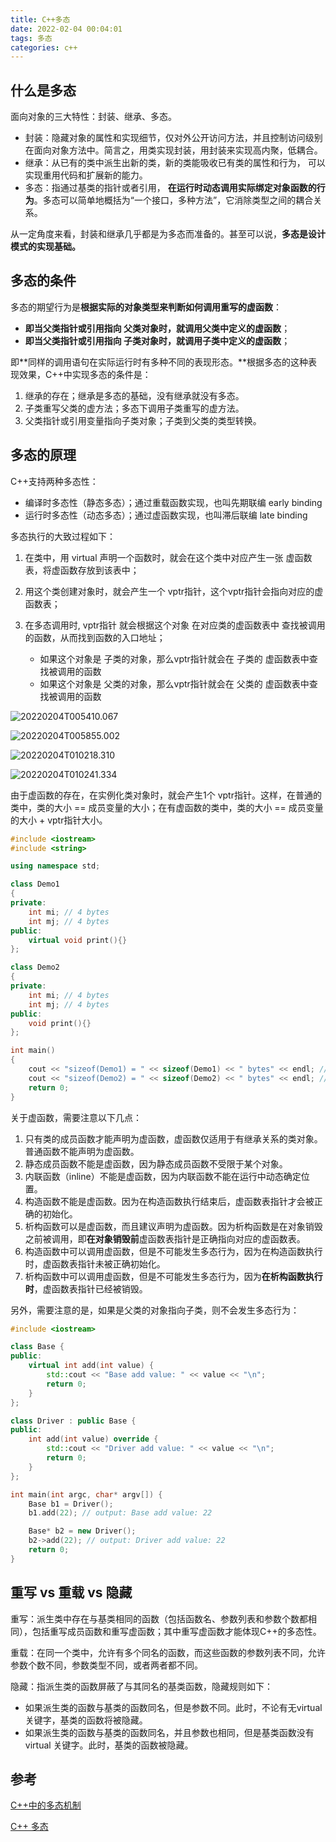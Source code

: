 ```yaml
---
title: C++多态
date: 2022-02-04 00:04:01
tags: 多态
categories: c++
---
```

## 什么是多态

面向对象的三大特性：封装、继承、多态。

* 封装：隐藏对象的属性和实现细节，仅对外公开访问方法，并且控制访问级别在面向对象方法中。简言之，用类实现封装，用封装来实现高内聚，低耦合。
* 继承：从已有的类中派生出新的类，新的类能吸收已有类的属性和行为， 可以实现重用代码和扩展新的能力。
* 多态：指通过基类的指针或者引用， **在运行时动态调用实际绑定对象函数的行为**。多态可以简单地概括为“一个接口，多种方法”，它消除类型之间的耦合关系。

从一定角度来看，封装和继承几乎都是为多态而准备的。甚至可以说，**多态是设计模式的实现基础。**
<!--more-->
## 多态的条件

多态的期望行为是**根据实际的对象类型来判断如何调用重写的虚函数**：

* **即当父类指针或引用指向 父类对象时，就调用父类中定义的虚函数**；
* **即当父类指针或引用指向 子类对象时，就调用子类中定义的虚函数**；

即**同样的调用语句在实际运行时有多种不同的表现形态。**根据多态的这种表现效果，C++中实现多态的条件是：

1. 继承的存在；继承是多态的基础，没有继承就没有多态。
2. 子类重写父类的虚方法；多态下调用子类重写的虚方法。
3. 父类指针或引用变量指向子类对象；子类到父类的类型转换。

## 多态的原理

C++支持两种多态性：

* 编译时多态性（静态多态）；通过重载函数实现，也叫先期联编 early binding
* 运行时多态性（动态多态）；通过虚函数实现，也叫滞后联编 late binding

多态执行的大致过程如下：

1. 在类中，用 virtual 声明一个函数时，就会在这个类中对应产生一张 虚函数表，将虚函数存放到该表中；
2. 用这个类创建对象时，就会产生一个 vptr指针，这个vptr指针会指向对应的虚函数表；
3. 在多态调用时, vptr指针 就会根据这个对象 在对应类的虚函数表中 查找被调用的函数，从而找到函数的入口地址；

    * 如果这个对象是 子类的对象，那么vptr指针就会在 子类的 虚函数表中查找被调用的函数
    * 如果这个对象是 父类的对象，那么vptr指针就会在 父类的 虚函数表中查找被调用的函数


![20220204T005410.067](https://raw.githubusercontent.com/leiz2192/myblogimages/main/20220204T005410.067.png)

![20220204T005855.002](https://raw.githubusercontent.com/leiz2192/myblogimages/main/20220204T005855.002.png)

![20220204T010218.310](https://raw.githubusercontent.com/leiz2192/myblogimages/main/20220204T010218.310.png)

![20220204T010241.334](https://raw.githubusercontent.com/leiz2192/myblogimages/main/20220204T010241.334.png)

由于虚函数的存在，在实例化类对象时，就会产生1个 vptr指针。这样，在普通的类中，类的大小 == 成员变量的大小；在有虚函数的类中，类的大小 == 成员变量的大小 + vptr指针大小。

```C++
#include <iostream>
#include <string>

using namespace std;

class Demo1
{
private:
    int mi; // 4 bytes
    int mj; // 4 bytes
public:
    virtual void print(){}
};

class Demo2
{
private:
    int mi; // 4 bytes
    int mj; // 4 bytes
public:
    void print(){}
};

int main()
{
    cout << "sizeof(Demo1) = " << sizeof(Demo1) << " bytes" << endl; // sizeof(Demo1) = 16 bytes
    cout << "sizeof(Demo2) = " << sizeof(Demo2) << " bytes" << endl; // sizeof(Demo2) = 8 bytes
    return 0;
}
```

关于虚函数，需要注意以下几点：

1. 只有类的成员函数才能声明为虚函数，虚函数仅适用于有继承关系的类对象。普通函数不能声明为虚函数。
2. 静态成员函数不能是虚函数，因为静态成员函数不受限于某个对象。
3. 内联函数（inline）不能是虚函数，因为内联函数不能在运行中动态确定位置。
4. 构造函数不能是虚函数。因为在构造函数执行结束后，虚函数表指针才会被正确的初始化。
5. 析构函数可以是虚函数，而且建议声明为虚函数。因为析构函数是在对象销毁之前被调用，即**在对象销毁前**虚函数表指针是正确指向对应的虚函数表。
6. 构造函数中可以调用虚函数，但是不可能发生多态行为，因为在构造函数执行时，虚函数表指针未被正确初始化。
7. 析构函数中可以调用虚函数，但是不可能发生多态行为，因为**在析构函数执行时**，虚函数表指针已经被销毁。

另外，需要注意的是，如果是父类的对象指向子类，则不会发生多态行为：

```C++
#include <iostream>

class Base {
public:
    virtual int add(int value) {
        std::cout << "Base add value: " << value << "\n";
        return 0;
    }
};

class Driver : public Base {
public:
    int add(int value) override {
        std::cout << "Driver add value: " << value << "\n";
        return 0;
    }
};

int main(int argc, char* argv[]) {
    Base b1 = Driver();
    b1.add(22); // output: Base add value: 22

    Base* b2 = new Driver();
    b2->add(22); // output: Driver add value: 22
    return 0;
}
```

## 重写 vs 重载 vs 隐藏

重写：派生类中存在与基类相同的函数（包括函数名、参数列表和参数个数都相同），包括重写成员函数和重写虚函数；其中重写虚函数才能体现C++的多态性。

重载：在同一个类中，允许有多个同名的函数，而这些函数的参数列表不同，允许参数个数不同，参数类型不同，或者两者都不同。

隐藏：指派生类的函数屏蔽了与其同名的基类函数，隐藏规则如下：

* 如果派生类的函数与基类的函数同名，但是参数不同。此时，不论有无virtual 关键字，基类的函数将被隐藏。
* 如果派生类的函数与基类的函数同名，并且参数也相同，但是基类函数没有virtual 关键字。此时，基类的函数被隐藏。

## 参考

[C++中的多态机制](https://www.cnblogs.com/nbk-zyc/p/12274178.html)

[C++ 多态](https://zhuanlan.zhihu.com/p/37340242)
